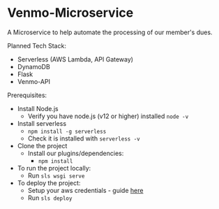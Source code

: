 # Venmo-Microservice

A Microservice to help automate the processing of our member's dues. 

Planned Tech Stack:
- Serverless (AWS Lambda, API Gateway)
- DynamoDB
- Flask
- Venmo-API

Prerequisites:
- Install Node.js
  - Verify you have node.js (v12 or higher) installed `node -v`
- Install serverless
  - `npm install -g serverless`
  - Check it is installed with `serverless -v`
- Clone the project
  - Install our plugins/dependencies:
    - `npm install`
- To run the project locally:
  - Run `sls wsgi serve`
- To deploy the project:
  - Setup your aws credentials - guide [here](slss.io/aws-creds-setup)
  - Run `sls deploy`